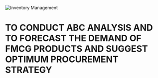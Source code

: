 ![Inventory Management](https://firefly.adobe.com/public/t2i?id=urn%3Aaaid%3Asc%3AAP%3A803d31e5-277d-43e4-aeec-692d2c64ea5d&ff_channel=shared_link&ff_source=Text2Image)
# TO CONDUCT ABC ANALYSIS AND TO FORECAST THE DEMAND OF FMCG PRODUCTS AND SUGGEST OPTIMUM PROCUREMENT  STRATEGY

